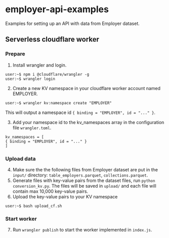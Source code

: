 # employer-api-examples  
  
Examples for setting up an API with data from Employer dataset.  

  
## Serverless cloudflare worker
  
### Prepare  
  
1. Install wrangler and login.
```shell  
user:~$ npm i @cloudflare/wrangler -g
user:~$ wrangler login
```  
2. Create a new KV namespace in your cloudflare worker account named EMPLOYER.
```shell
user:~$ wrangler kv:namespace create "EMPLOYER"
```
This will output a namespace id `{ binding = "EMPLOYER", id = "..." }`.

3. Add your namespace id to the kv_namespaces array in the configuration file `wrangler.toml`.
```
kv_namespaces = [
{ binding = "EMPLOYER", id = "..." }
]
```

### Upload data

4. Make sure the the following files from Employer dataset are put in the `input/` directory: `table_employers.parquet`, `collections.parquet`.
5. Generate files with key-value pairs from the dataset files, run `python conversion_kv.py`. The files will be saved in `upload/` and each file will contain max 10,000 key-value pairs. 
6. Upload the key-value pairs to your KV namespace
```shell 
user:~$ bash upload_cf.sh
```

### Start worker
7. Run `wrangler publish` to start the worker implemented in `index.js`.
